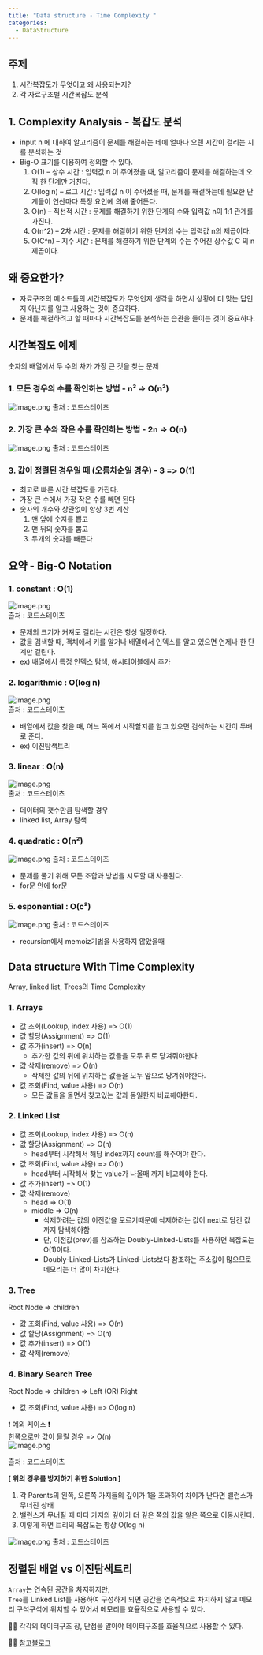 ```yaml
---
title: "Data structure - Time Complexity "
categories:
  - DataStructure
---
```


## 주제	
1. 시간복잡도가 무엇이고 왜 사용되는지?
2. 각 자료구조별 시간복잡도 분석

## 1. Complexity Analysis - 복잡도 분석

- input n 에 대하여 알고리즘이 문제를 해결하는 데에 얼마나 오랜 시간이 걸리는 지를 분석하는 것
- Big-O 표기를 이용하여 정의할 수 있다.
    1. O(1) – 상수 시간 : 입력값 n 이 주어졌을 때, 알고리즘이 문제를 해결하는데 오직 한 단계만 거친다.
    2. O(log n) – 로그 시간 : 입력값 n 이 주어졌을 때, 문제를 해결하는데 필요한 단계들이 연산마다 특정 요인에 의해 줄어든다.
    3. O(n) – 직선적 시간 : 문제를 해결하기 위한 단계의 수와 입력값 n이 1:1 관계를 가진다.
    4. O(n^2) – 2차 시간 : 문제를 해결하기 위한 단계의 수는 입력값 n의 제곱이다.
    5. O(C^n) – 지수 시간 : 문제를 해결하기 위한 단계의 수는 주어진 상수값 C 의 n 제곱이다.

## 왜 중요한가?
- 자료구조의 메소드들의 시간복잡도가 무엇인지 생각을 하면서 상황에 더 맞는 답인지 아닌지를 알고 사용하는 것이 중요하다.
- 문제를 해결하려고 할 때마다 시간복잡도를 분석하는 습관을 들이는 것이 중요하다.

## 시간복잡도 예제

숫자의 배열에서 두 수의 차가 가장 큰 것을 찾는 문제
### 1. 모든 경우의 수를 확인하는 방법 - n² => O(n²)
![image.png](https://images.velog.io/post-images/yhe228/3a060e10-1fd2-11ea-b5aa-f7315714169a/image.png)
출처 : 코드스테이츠

### 2. 가장 큰 수와 작은 수를 확인하는 방법 - 2n => O(n)

![image.png](https://images.velog.io/post-images/yhe228/c44b16b0-1fd2-11ea-b240-73bff097bbe8/image.png)
출처 : 코드스테이츠

### 3. 값이 정렬된 경우일 때 (오름차순일 경우) - 3 => O(1)
- 최고로 빠른 시간 복잡도를 가진다.
- 가장 큰 수에서 가장 작은 수를 빼면 된다
- 숫자의 개수와 상관없이 항상 3번 계산
	1. 맨 앞에 숫자를 뽑고
    2. 맨 뒤의 숫자를 뽑고
    3. 두개의 숫자를 빼준다

## 요약 - Big-O Notation
### 1. constant : O(1)
![image.png](https://images.velog.io/post-images/yhe228/458e49d0-1f02-11ea-bb32-855d58f2234e/image.png)  
출처 : 코드스테이츠

- 문제의 크기가 커져도 걸리는 시간은 항상 일정하다.
- 값을 검색할 때, 객체에서 키를 알거나 배열에서 인덱스를 알고 있으면 언제나 한 단계만 걸린다.
- ex) 배열에서 특정 인덱스 탐색, 해시테이블에서 추가

### 2. logarithmic : O(log n) 
![image.png](https://images.velog.io/post-images/yhe228/60a80080-1f02-11ea-b3f4-e73280e2e0cc/image.png)  
출처 : 코드스테이츠

- 배열에서 값을 찾을 때, 어느 쪽에서 시작할지를 알고 있으면 검색하는 시간이 두배로 준다.
- ex) 이진탐색트리 
   
### 3. linear : O(n)
![image.png](https://images.velog.io/post-images/yhe228/81530a00-1f02-11ea-bb32-855d58f2234e/image.png)  
출처 : 코드스테이츠

- 데이터의 갯수만큼 탐색할 경우
- linked list, Array 탐색

### 4. quadratic : O(n²)
![image.png](https://images.velog.io/post-images/yhe228/9402d270-1f02-11ea-bb32-855d58f2234e/image.png)
출처 : 코드스테이츠  

- 문제를 풀기 위해 모든 조합과 방법을 시도할 때 사용된다.
- for문 안에 for문
    
### 5. esponential : O(c²)
![image.png](https://images.velog.io/post-images/yhe228/b70e6130-1f02-11ea-9142-41013861be0a/image.png)
출처 : 코드스테이츠

- recursion에서 memoiz기법을 사용하지 않았을때



## Data structure With Time Complexity
Array, linked list, Trees의 Time Complexity

### 1. Arrays
- 값 조회(Lookup, index 사용) => O(1)
- 값 할당(Assignment) => O(1)
- 값 추가(insert) => O(n)
    - 추가한 값의 뒤에 위치하는 값들을 모두 뒤로 당겨줘야한다.
- 값 삭제(remove) => O(n)
    - 삭제한 값의 뒤에 위치하는 값들을 모두 앞으로 당겨줘야한다.
- 값 조회(Find, value 사용) => O(n)
    - 모든 값들을 돌면서 찾고있는 값과 동일한지 비교해야한다.
     
### 2. Linked List	
- 값 조회(Lookup, index 사용) => O(n)
- 값 할당(Assignment) => O(n)
    - head부터 시작해서 해당 index까지 count를 해주어야 한다.
- 값 조회(Find, value 사용) => O(n)
    - head부터 시작해서 찾는 value가 나올때 까지 비교해야 한다.
- 값 추가(insert) => O(1)
- 값 삭제(remove)
    - head => O(1)
    - middle => O(n)
        - 삭제하려는 값의 이전값을 모르기때문에 삭제하려는 값이 next로 담긴 값까지 탐색해야함
        - 단, 이전값(prev)를 참조하는 Doubly-Linked-Lists를 사용하면 복잡도는 O(1)이다.
        - Doubly-Linked-Lists가 Linked-Lists보다 참조하는 주소값이 많으므로 메모리는 더 많이 차지한다. 
        
### 3. Tree
Root Node => children
- 값 조회(Find, value 사용) => O(n)
- 값 할당(Assignment) => O(n)
- 값 추가(insert) => O(1)
- 값 삭제(remove)   

### 4. Binary Search Tree
Root Node => children => Left (OR) Right
- 값 조회(Find, value 사용) => O(log n)

❗ 예외 케이스 ❗  
한쪽으로만 값이 몰릴 경우 => O(n)  
![image.png](https://images.velog.io/post-images/yhe228/7cb56720-1fe0-11ea-8629-d51f99813324/image.png)

출처 : 코드스테이츠  

__[ 위의 경우를 방지하기 위한 Solution ]__  
1. 각 Parents의 왼쪽, 오른쪽 가지들의 깊이가 1을 초과하여 차이가 난다면 밸런스가 무너진 상태
2. 밸런스가 무너질 때 마다 가지의 깊이가 더 깊은 쪽의 값을 얕은 쪽으로 이동시킨다.
3. 이렇게 하면 트리의 복잡도는 항상 O(log n)

![image.png](https://images.velog.io/post-images/yhe228/c817f4d0-1fe0-11ea-8629-d51f99813324/image.png) 
출처 : 코드스테이츠



## 정렬된 배열 vs 이진탐색트리
`Array`는 연속된 공간을 차지하지만,  
`Tree`를 Linked List를 사용하여 구성하게 되면 공간을 연속적으로 차지하지 않고 메모리 구석구석에 위치할 수 있어서 메모리를 효율적으로 사용할 수 있다.


👨‍🏫 각각의 데이터구조 장, 단점을 알아야 데이터구조를 효율적으로 사용할 수 있다.

💁‍♀️ [참고블로그](https://joshuajangblog.wordpress.com/2016/09/21/time_complexity_big_o_in_easy_explanation/)






















